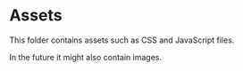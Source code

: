 Assets
======

This folder contains assets such as CSS and JavaScript files.

In the future it might also contain images.
